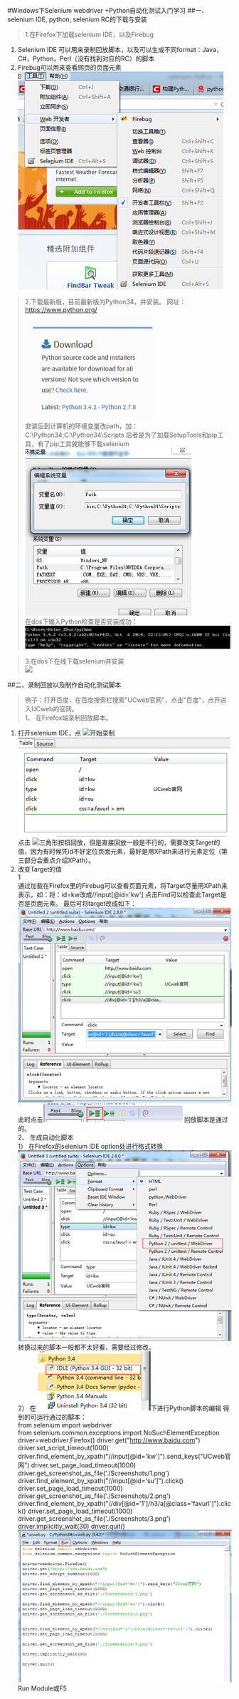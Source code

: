 #Windows下Selenium webdriver +Python自动化测试入门学习
##一、selenium IDE, python, selenium RC的下载与安装 
>1.在Firefox下加载selenium IDE，以及Firebug  
1)	Selenium IDE 可以用来录制回放脚本，以及可以生成不同format：Java，C#，Python，Perl（没有找到对应的RC）的脚本   
2)	Firebug可以用来查看网页的页面元素  
![](images/sel_1.png)   
>2.下载最新版，目前最新版为Python34，并安装。
网址：https://www.python.org/   
![](images/sel_2.png)   
安装后到计算机的环境变量改path，加：C:\Python34;C:\Python34\Scripts
后者是为了加载SetupTools和pip工具，有了pip工具就能够下载selenium   
![](images/sel_3.png)   
在dos下输入Python检查是否安装成功：  
![](images/sel_4.png)   

>3.在dos下在线下载selenium并安装   
![](sel_5.png)   

##二、录制回放以及制作自动化测试脚本   
>例子：打开百度，在百度搜索栏搜索"UCweb官网"，点击"百度"，点开进入UCweb的官网。   
>1、	在Firefox端录制回放脚本。   
1)	打开selenium IDE，点 ![](sel_6.png)开始录制   
![](images/sel_7.png)  
点击 ![](images/sek_8.png)三角形按钮回放，但是直接回放一般是不行的，需要改变Target的值，因为有时候凭id不好定位页面元素，最好是用XPath来进行元素定位（第三部分会重点介绍XPath）。  
2)	改变Target的值  
1[](images/sel_9.png)  
通过加载在Firefox里的Firebug可以查看页面元素，将Target尽量用XPath来表示，如：将：id=kw改成//input[@id='kw']
点击Find可以检查此Target是否是页面元素。
最后可将target改成如下：  
![](images/sel_10.png)  
此时点击![](images/sel_11.png) 回放脚本是通过的。  
2、	生成自动化脚本   
1）	在Firefox的selenium IDE option处进行格式转换  
![](images/sel_12.png)   
转换过来的脚本一般都不太好看，需要经过修改。  
2）	在 ![](images/sel_13.png)下进行Python脚本的编辑
得到的可运行通过的脚本：   
from selenium import webdriver  
from selenium.common.exceptions import NoSuchElementException
driver=webdriver.Firefox()
driver.get("http://www.baidu.com")
driver.set_script_timeout(1000)
driver.find_element_by_xpath("//input[@id='kw']").send_keys("UCweb官网")
driver.set_page_load_timeout(1000)
driver.get_screenshot_as_file('./Screenshots/1.png')
driver.find_element_by_xpath("//input[@id='su']").click()
driver.set_page_load_timeout(1000)
driver.get_screenshot_as_file('./Screenshots/2.png')
driver.find_element_by_xpath("//div[@id='1']/h3/a[@class='favurl']").click()
driver.set_page_load_timeout(1000)
driver.get_screenshot_as_file('./Screenshots/3.png')
driver.implicitly_wait(30)
driver.quit()   
![](images/sel_14.png)  
Run Module或F5 

